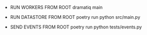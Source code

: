 * RUN WORKERS FROM ROOT
dramatiq main 

* RUN DATASTORE FROM ROOT
poetry run python src/main.py


* SEND EVENTS FROM ROOT
poetry run python tests/events.py
